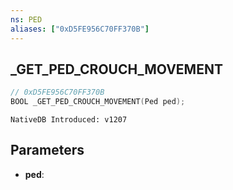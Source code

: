 ```yaml
---
ns: PED
aliases: ["0xD5FE956C70FF370B"]
---
```

## _GET_PED_CROUCH_MOVEMENT

```c
// 0xD5FE956C70FF370B
BOOL _GET_PED_CROUCH_MOVEMENT(Ped ped);
```

```
NativeDB Introduced: v1207
```

## Parameters
* **ped**:

